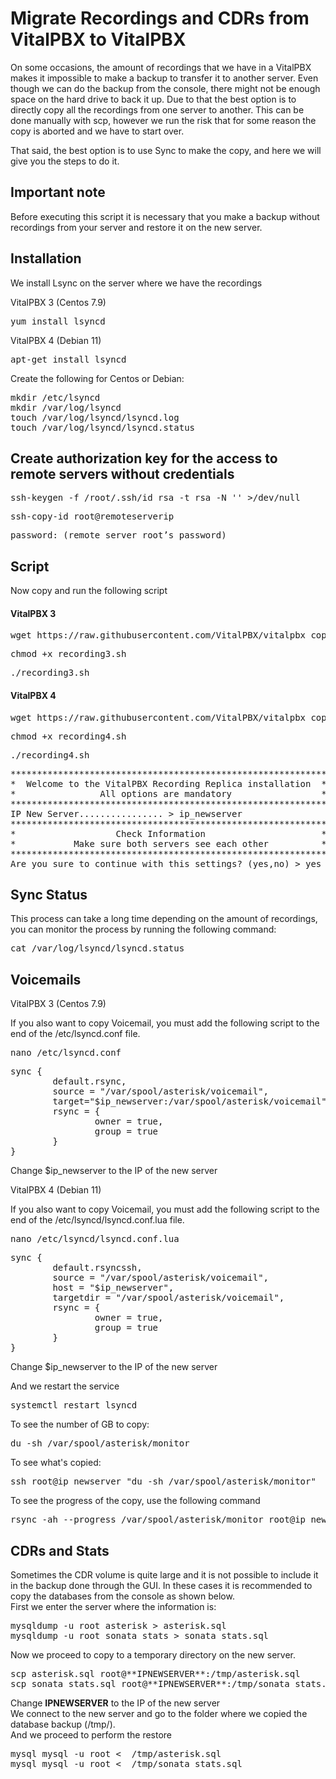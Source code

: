 # Migrate Recordings and CDRs from VitalPBX to VitalPBX 
On some occasions, the amount of recordings that we have in a VitalPBX makes it impossible to make a backup to transfer it to another server. Even though we can do the backup from the console, there might not be enough space on the hard drive to back it up.
Due to that the best option is to directly copy all the recordings from one server to another. This can be done manually with scp, however we run the risk that for some reason the copy is aborted and we have to start over.

That said, the best option is to use Sync to make the copy, and here we will give you the steps to do it.

## Important note
Before executing this script it is necessary that you make a backup without recordings from your server and restore it on the new server.

## Installation
We install Lsync on the server where we have the recordings

VitalPBX 3 (Centos 7.9)
<pre>
yum install lsyncd
</pre>

VitalPBX 4 (Debian 11)
<pre>
apt-get install lsyncd
</pre>

Create the following for Centos or Debian:
<pre>
mkdir /etc/lsyncd
mkdir /var/log/lsyncd
touch /var/log/lsyncd/lsyncd.log
touch /var/log/lsyncd/lsyncd.status
</pre>

## Create authorization key for the access to remote servers without credentials

<pre>
ssh-keygen -f /root/.ssh/id_rsa -t rsa -N '' >/dev/null
</pre>

<pre>
ssh-copy-id root@remoteserverip
</pre>

<pre>
password: (remote server root’s password)
</pre>

## Script
Now copy and run the following script

#### VitalPBX 3
<pre>
wget https://raw.githubusercontent.com/VitalPBX/vitalpbx_copy_recording_cdr_stats/main/recording3.sh
</pre>

<pre>
chmod +x recording3.sh
</pre>

<pre>
./recording3.sh
</pre>

#### VitalPBX 4
<pre>
wget https://raw.githubusercontent.com/VitalPBX/vitalpbx_copy_recording_cdr_stats/main/recording4.sh
</pre>

<pre>
chmod +x recording4.sh
</pre>

<pre>
./recording4.sh
</pre>

<pre>
************************************************************
*  Welcome to the VitalPBX Recording Replica installation  *
*                All options are mandatory                 *
************************************************************
IP New Server................ > ip_newserver
************************************************************
*                   Check Information                      *
*           Make sure both servers see each other          *
************************************************************
Are you sure to continue with this settings? (yes,no) > yes
</pre>

## Sync Status
This process can take a long time depending on the amount of recordings, you can monitor the process by running the following command:
<pre>
cat /var/log/lsyncd/lsyncd.status
</pre>

## Voicemails

VitalPBX 3 (Centos 7.9)

If you also want to copy Voicemail, you must add the following script to the end of the /etc/lsyncd.conf file.
<pre>
nano /etc/lsyncd.conf
</pre>

<pre>
sync {
		default.rsync,
		source = "/var/spool/asterisk/voicemail",
		target="$ip_newserver:/var/spool/asterisk/voicemail",
		rsync = {
				owner = true,
				group = true
		}
}
</pre>
Change $ip_newserver to the IP of the new server

VitalPBX 4 (Debian 11)

If you also want to copy Voicemail, you must add the following script to the end of the /etc/lsyncd/lsyncd.conf.lua file.
<pre>
nano /etc/lsyncd/lsyncd.conf.lua
</pre>

<pre>
sync {
		default.rsyncssh,
		source = "/var/spool/asterisk/voicemail",
		host = "$ip_newserver",
		targetdir = "/var/spool/asterisk/voicemail",
		rsync = {
				owner = true,
				group = true
		}
}
</pre>

Change $ip_newserver to the IP of the new server

And we restart the service
<pre>
systemctl restart lsyncd
</pre>

To see the number of GB to copy:
<pre>
du -sh /var/spool/asterisk/monitor
</pre>

To see what's copied:
<pre>
ssh root@ip_newserver "du -sh /var/spool/asterisk/monitor"
</pre>

To see the progress of the copy, use the following command
<pre>
rsync -ah --progress /var/spool/asterisk/monitor root@ip_newserver:/var/spool/asterisk/monitor
</pre>

## CDRs and Stats
Sometimes the CDR volume is quite large and it is not possible to include it in the backup done through the GUI. In these cases it is recommended to copy the databases from the console as shown below.<br>
First we enter the server where the information is:<br>
<pre>
mysqldump -u root asterisk > asterisk.sql
mysqldump -u root sonata_stats > sonata_stats.sql
</pre>
Now we proceed to copy to a temporary directory on the new server.
<pre>
scp asterisk.sql root@**IPNEWSERVER**:/tmp/asterisk.sql
scp sonata_stats.sql root@**IPNEWSERVER**:/tmp/sonata_stats.sql
</pre>
Change **IPNEWSERVER** to the IP of the new server<br>
We connect to the new server and go to the folder where we copied the database backup (/tmp/).<br>
And we proceed to perform the restore
<pre>
mysql mysql -u root <  /tmp/asterisk.sql
mysql mysql -u root <  /tmp/sonata_stats.sql
</pre>

